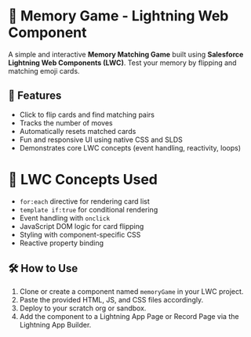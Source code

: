 # 🧠 Memory Game - Lightning Web Component

A simple and interactive **Memory Matching Game** built using **Salesforce Lightning Web Components (LWC)**. Test your memory by flipping and matching emoji cards.

## 🚀 Features

- Click to flip cards and find matching pairs
- Tracks the number of moves
- Automatically resets matched cards
- Fun and responsive UI using native CSS and SLDS
- Demonstrates core LWC concepts (event handling, reactivity, loops)


# 🧩 LWC Concepts Used

- `for:each` directive for rendering card list
- `template if:true` for conditional rendering
- Event handling with `onclick`
- JavaScript DOM logic for card flipping
- Styling with component-specific CSS
- Reactive property binding

## 🛠️ How to Use

1. Clone or create a component named `memoryGame` in your LWC project.
2. Paste the provided HTML, JS, and CSS files accordingly.
3. Deploy to your scratch org or sandbox.
4. Add the component to a Lightning App Page or Record Page via the Lightning App Builder.
